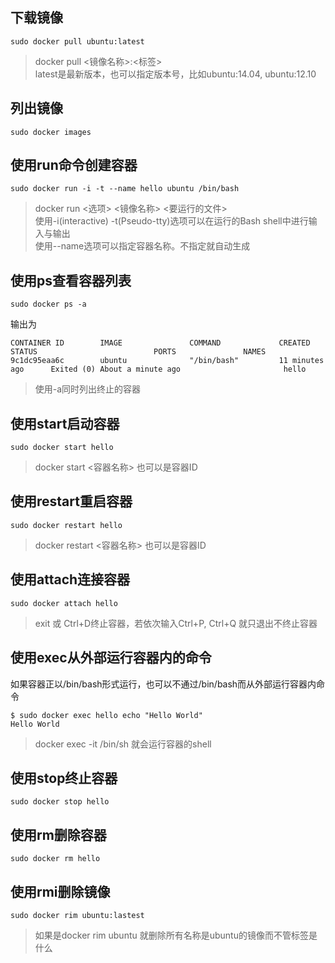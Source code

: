 ## 下载镜像
```shell
sudo docker pull ubuntu:latest
```
> docker pull &lt;镜像名称&gt;:&lt;标签&gt;   
> latest是最新版本，也可以指定版本号，比如ubuntu:14.04, ubuntu:12.10

## 列出镜像
```shell
sudo docker images
```

## 使用run命令创建容器
```shell
sudo docker run -i -t --name hello ubuntu /bin/bash
```
> docker run &lt;选项&gt; &lt;镜像名称&gt; &lt;要运行的文件&gt;   
> 使用-i(interactive) -t(Pseudo-tty)选项可以在运行的Bash shell中进行输入与输出   
> 使用--name选项可以指定容器名称。不指定就自动生成   

## 使用ps查看容器列表
```shell
sudo docker ps -a
```
输出为
```shell
CONTAINER ID        IMAGE               COMMAND             CREATED             STATUS                          PORTS               NAMES
9c1dc95eaa6c        ubuntu              "/bin/bash"         11 minutes ago      Exited (0) About a minute ago                       hello
```
> 使用-a同时列出终止的容器

## 使用start启动容器
```shell
sudo docker start hello
```
> docker start &lt;容器名称&gt; 也可以是容器ID

## 使用restart重启容器
```shell
sudo docker restart hello
```
> docker restart &lt;容器名称&gt; 也可以是容器ID

## 使用attach连接容器
```shell
sudo docker attach hello
```
> exit 或 Ctrl+D终止容器，若依次输入Ctrl+P, Ctrl+Q 就只退出不终止容器

## 使用exec从外部运行容器内的命令
如果容器正以/bin/bash形式运行，也可以不通过/bin/bash而从外部运行容器内命令
```shell
$ sudo docker exec hello echo "Hello World"
Hello World 
```
> docker exec -it /bin/sh 就会运行容器的shell

## 使用stop终止容器
```shell
sudo docker stop hello
```

## 使用rm删除容器
```shell
sudo docker rm hello
```

## 使用rmi删除镜像
```shell
sudo docker rim ubuntu:lastest
```
> 如果是docker rim ubuntu 就删除所有名称是ubuntu的镜像而不管标签是什么
